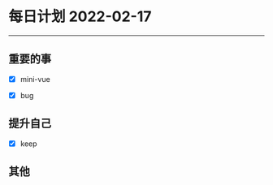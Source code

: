 #  每日计划 2022-02-17
---
## 重要的事
- [x]  mini-vue
- [x]  bug
 



## 提升自己
- [x]  keep
  



## 其他








